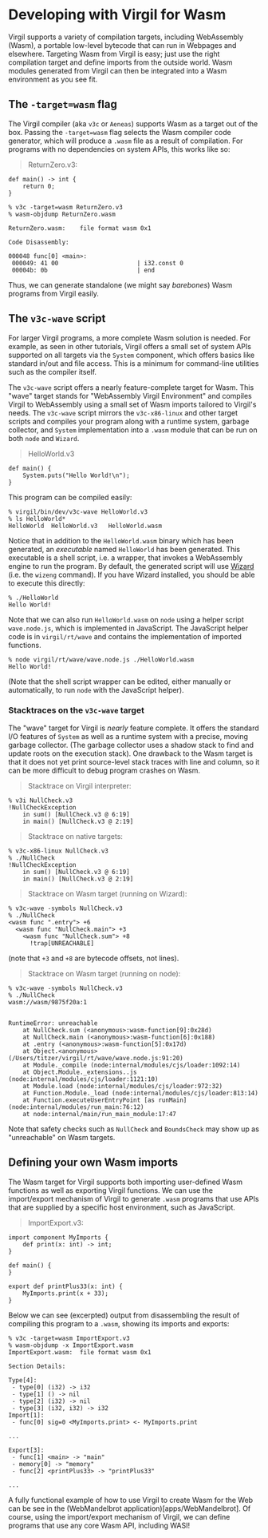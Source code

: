 # Developing with Virgil for Wasm

Virgil supports a variety of compilation targets, including WebAssembly (Wasm), a portable low-level bytecode that can run in Webpages and elsewhere.
Targeting Wasm from Virgil is easy; just use the right compilation target and define imports from the outside world.
Wasm modules generated from Virgil can then be integrated into a Wasm environment as you see fit.

## The `-target=wasm` flag

The Virgil compiler (aka `v3c` or `Aeneas`) supports Wasm as a target out of the box.
Passing the `-target=wasm` flag selects the Wasm compiler code generator, which will produce a `.wasm` file as a result of compilation.
For programs with no dependencies on system APIs, this works like so:

> ReturnZero.v3:
```
def main() -> int {
    return 0;
}
```

```
% v3c -target=wasm ReturnZero.v3
% wasm-objdump ReturnZero.wasm

ReturnZero.wasm:	file format wasm 0x1

Code Disassembly:

000048 func[0] <main>:
 000049: 41 00                      | i32.const 0
 00004b: 0b                         | end
```

Thus, we can generate standalone (we might say *barebones*) Wasm programs from Virgil easily.

## The `v3c-wave` script

For larger Virgil programs, a more complete Wasm solution is needed.
For example, as seen in other tutorials, Virgil offers a small set of system APIs supported on all targets via the `System` component, which offers basics like standard in/out and file access.
This is a minimum for command-line utilities such as the compiler itself.

The `v3c-wave` script offers a nearly feature-complete target for Wasm.
This "wave" target stands for "WebAssembly Virgil Environment" and compiles Virgil to WebAssembly using a small set of Wasm imports tailored to Virgil's needs.
The `v3c-wave` script mirrors the `v3c-x86-linux` and other target scripts and compiles your program along with a runtime system, garbage collector, and `System` implementation into a `.wasm` module that can be run on both `node` and `Wizard`.

> HelloWorld.v3
```
def main() {
	System.puts("Hello World!\n");
}
```

This program can be compiled easily:

```
% virgil/bin/dev/v3c-wave HelloWorld.v3
% ls HelloWorld*
HelloWorld	HelloWorld.v3	HelloWorld.wasm
```

Notice that in addition to the `HelloWorld.wasm` binary which has been generated, an *executable* named `HelloWorld` has been generated.
This executable is a shell script, i.e. a wrapper, that invokes a WebAssembly engine to run the program.
By default, the generated script will use [Wizard](https://github.com/titzer/wizard-engine) (i.e. the `wizeng` command).
If you have Wizard installed, you should be able to execute this directly:

```
% ./HelloWorld
Hello World!
```

Note that we can also run `HelloWorld.wasm` on `node` using a helper script `wave.node.js`, which is implemented in JavaScript.
The JavaScript helper code is in `virgil/rt/wave` and contains the implementation of imported functions.

```
% node virgil/rt/wave/wave.node.js ./HelloWorld.wasm
Hello World!
```

(Note that the shell script wrapper can be edited, either manually or automatically, to run `node` with the JavaScript helper).

### Stacktraces on the `v3c-wave` target

The "wave" target for Virgil is *nearly* feature complete.
It offers the standard I/O features of `System` as well as a runtime system with a precise, moving garbage collector.
(The garbage collector uses a shadow stack to find and update roots on the execution stack).
One drawback to the Wasm target is that it does not yet print source-level stack traces with line and column, so it can be more difficult to debug program crashes on Wasm.

> Stacktrace on Virgil interpreter:
```
% v3i NullCheck.v3
!NullCheckException
	in sum() [NullCheck.v3 @ 6:19]
	in main() [NullCheck.v3 @ 2:19]
```

> Stacktrace on native targets:
```
% v3c-x86-linux NullCheck.v3
% ./NullCheck
!NullCheckException
	in sum() [NullCheck.v3 @ 6:19]
	in main() [NullCheck.v3 @ 2:19]
```

> Stacktrace on Wasm target (running on Wizard):
```
% v3c-wave -symbols NullCheck.v3
% ./NullCheck
<wasm func ".entry"> +6
  <wasm func "NullCheck.main"> +3
    <wasm func "NullCheck.sum"> +8
      !trap[UNREACHABLE]
```

(note that `+3` and `+8` are bytecode offsets, not lines).

> Stacktrace on Wasm target (running on node):
```
% v3c-wave -symbols NullCheck.v3
% ./NullCheck
wasm://wasm/9875f20a:1


RuntimeError: unreachable
    at NullCheck.sum (<anonymous>:wasm-function[9]:0x28d)
    at NullCheck.main (<anonymous>:wasm-function[6]:0x188)
    at .entry (<anonymous>:wasm-function[5]:0x17d)
    at Object.<anonymous> (/Users/titzer/virgil/rt/wave/wave.node.js:91:20)
    at Module._compile (node:internal/modules/cjs/loader:1092:14)
    at Object.Module._extensions..js (node:internal/modules/cjs/loader:1121:10)
    at Module.load (node:internal/modules/cjs/loader:972:32)
    at Function.Module._load (node:internal/modules/cjs/loader:813:14)
    at Function.executeUserEntryPoint [as runMain] (node:internal/modules/run_main:76:12)
    at node:internal/main/run_main_module:17:47
```

Note that safety checks such as `NullCheck` and `BoundsCheck` may show up as "unreachable" on Wasm targets.

## Defining your own Wasm imports

The Wasm target for Virgil supports both importing user-defined Wasm functions as well as exporting Virgil functions.
We can use the import/export mechanism of Virgil to generate `.wasm` programs that use APIs that are supplied by a specific host environment, such as JavaScript.

> ImportExport.v3:
```
import component MyImports {
	def print(x: int) -> int;
}

def main() {
}

export def printPlus33(x: int) {
	MyImports.print(x + 33);
}
```

Below we can see (excerpted) output from disassembling the result of compiling this program to a `.wasm`, showing its imports and exports:

```
% v3c -target=wasm ImportExport.v3
% wasm-objdump -x ImportExport.wasm
ImportExport.wasm:	file format wasm 0x1

Section Details:

Type[4]:
 - type[0] (i32) -> i32
 - type[1] () -> nil
 - type[2] (i32) -> nil
 - type[3] (i32, i32) -> i32
Import[1]:
 - func[0] sig=0 <MyImports.print> <- MyImports.print

...

Export[3]:
 - func[1] <main> -> "main"
 - memory[0] -> "memory"
 - func[2] <printPlus33> -> "printPlus33"

...

```

A fully functional example of how to use Virgil to create Wasm for the Web can be see in the (WebMandelbrot application)[apps/WebMandelbrot].
Of course, using the import/export mechanism of Virgil, we can define programs that use any core Wasm API, including WASI!
